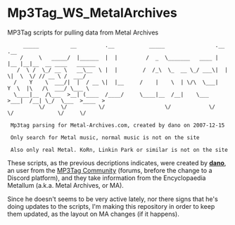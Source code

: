 # Mp3Tag_WS_MetalArchives
MP3Tag scripts for pulling data from Metal Archives

```
     _____          __         .__           _____                .__    .__
    /     \   _____/  |______  |  |         /  _  \_______   ____ |  |__ |__|__  __ ____   ______
   /  \ /  \_/ __ \   __\__  \ |  |        /  /_\  \_  __ \_/ ___\|  |  \|  \  \/ // __ \ /  ___/
  /    Y    \  ___/|  |  / __ \|  |__     /    |    \  | \/\  \___|   Y  \  |\   /\  ___/ \___ \ 
  \____|__  /\___  >__| (____  /____/     \____|__  /__|    \___  >___|  /__| \_/  \___  >____  >
          \/     \/          \/                   \/            \/     \/              \/     \/ 
                     
 Mp3tag parsing for Metal-Archives.com, created by dano on 2007-12-15
 
 Only search for Metal music, normal music is not on the site
 
 Also only real Metal. KoRn, Linkin Park or similar is not on the site
 ```
 
These scripts, as the previous decriptions indicates, were created by [**dano**](https://community.mp3tag.de/u/dano/summary), an user from the [MP3Tag Community](https://community.mp3tag.de) (forums, brefore the change to a Discord platform), and they take information from the Encyclopaedia Metallum (a.k.a. Metal Archives, or MA).

Since he doesn't seems to be very active lately, nor there signs that he's doing updates to the scripts, I'm making this repository in order to keep them updated, as the layout on MA changes (if it happens).
